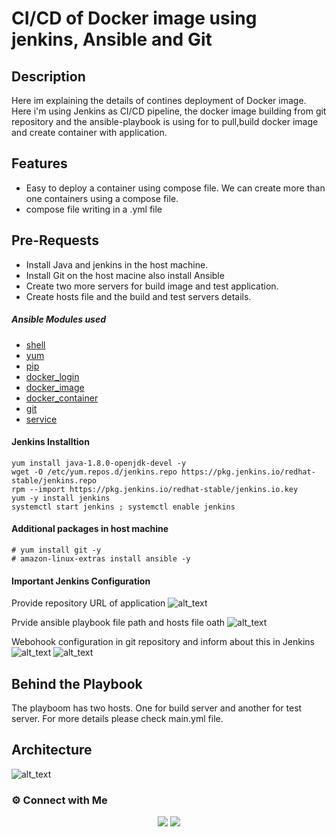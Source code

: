 # CI/CD of Docker image using jenkins, Ansible and Git
## Description
Here im explaining the details of contines deployment of Docker image. Here i'm using Jenkins as CI/CD pipeline, the docker image building from git repository and the ansible-playbook is using for to pull,build docker image and create container with application. 
## Features
- Easy to deploy a container using compose file. We can create more than one containers using a compose file.
- compose file writing in a .yml file
## Pre-Requests
- Install Java and jenkins in the host machine.
- Install Git on the host macine also install Ansible
- Create two more servers for build image and test application.
- Create hosts file and the build and test servers details.
##### Ansible Modules used
- [shell](https://docs.ansible.com/ansible/2.9/modules/shell_module.html)
- [yum](https://docs.ansible.com/ansible/2.9/modules/yum_module.html)
- [pip](https://docs.ansible.com/ansible/2.9/modules/pip_module.html)
- [docker_login](https://docs.ansible.com/ansible/2.9/modules/docker_login_module.html)
- [docker_image](https://docs.ansible.com/ansible/2.9/modules/docker_image_module.html)
- [docker_container](https://docs.ansible.com/ansible/2.9/modules/docker_container_module.html)
- [git](https://docs.ansible.com/ansible/2.9/modules/git_module.html)
- [service](https://docs.ansible.com/ansible/2.9/modules/service_module.html)
#### Jenkins Installtion
```
yum install java-1.8.0-openjdk-devel -y
wget -O /etc/yum.repos.d/jenkins.repo https://pkg.jenkins.io/redhat-stable/jenkins.repo
rpm --import https://pkg.jenkins.io/redhat-stable/jenkins.io.key
yum -y install jenkins
systemctl start jenkins ; systemctl enable jenkins
```
#### Additional packages in host machine
```
# yum install git -y
# amazon-linux-extras install ansible -y
```
#### Important Jenkins Configuration
Provide repository URL of application
![alt_text](https://i.ibb.co/64GhDzw/chrome-f-FROA1-YDBJ.png)

Prvide ansible playbook file path and hosts file oath
![alt_text](https://i.ibb.co/NsMyVbm/chrome-13-Ba-IMMTz-D.png)

Webohook configuration in git repository and inform about this in Jenkins
![alt_text](https://i.ibb.co/TRCWpjG/webhook.png)
![alt_text](https://i.ibb.co/zXC8zwX/chrome-Anmm-Kb7-I9r.png)
## Behind the Playbook
The playboom has two hosts. One for build server and another for test server.
For more details please check main.yml file.
## Architecture
![alt_text](https://i.ibb.co/N1WNh3L/Blank-diagram.png)

### ⚙️ Connect with Me

<p align="center">
<a href="mailto:lakshmipriya458@gmail.com"><img src="https://img.shields.io/badge/Gmail-D14836?style=for-the-badge&logo=gmail&logoColor=white"/></a>
<a href="https://www.linkedin.com/in/lakshmipriya-p-c-7b5a2b88/"><img src="https://img.shields.io/badge/LinkedIn-0077B5?style=for-the-badge&logo=linkedin&logoColor=white"/></a> 
